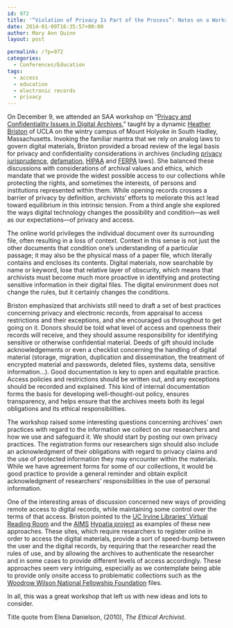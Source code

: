 ```yaml
---
id: 972
title: '“Violation of Privacy Is Part of the Process”: Notes on a Workshop on Privacy and Access Considerations in Digital Collections'
date: 2014-01-09T16:35:57+00:00
author: Mary Ann Quinn
layout: post

permalink: /?p=972
categories:
  - Conferences/Education
tags:
  - access
  - education
  - electronic records
  - privacy
---
```

On December 9, we attended an SAA workshop on “[Privacy and Confidentiality Issues in Digital Archives](http://www2.archivists.org/prof-education/course-catalog/tst-privacy-and-confidentiality-issues-in-digital-archives-das),” taught by a dynamic [Heather Briston](http://www2.archivists.org/prof-education/faculty/heather-briston) of UCLA on the wintry campus of Mount Holyoke in South Hadley, Massachusetts. Invoking the familiar mantra that we rely on analog laws to govern digital materials, Briston provided a broad review of the legal basis for privacy and confidentiality considerations in archives (including [privacy](http://www2.archivists.org/glossary/terms/p/privacy) [jurisprudence](https://en.wikipedia.org/wiki/Privacy_laws_of_the_United_States), [defamation](https://en.wikipedia.org/wiki/Defamation), [HIPAA](http://www2.archivists.org/glossary/terms/h/health-insurance-portability-and-accountability-act) and [FERPA](http://www2.archivists.org/glossary/terms/f/family-educational-rights-and-privacy-act) laws). She balanced these discussions with considerations of archival values and ethics, which mandate that we provide the widest possible access to our collections while protecting the rights, and sometimes the interests, of persons and institutions represented within them. While opening records crosses a barrier of privacy by definition, archivists’ efforts to meliorate this act lead toward equilibrium in this intrinsic tension. From a third angle she explored the ways digital technology changes the possibility and condition—as well as our expectations—of privacy and access.<!--more-->

The online world privileges the individual document over its surrounding file, often resulting in a loss of context. Context in this sense is not just the other documents that condition one’s understanding of a particular passage; it may also be the physical mass of a paper file, which literally contains and encloses its contents. Digital materials, now searchable by name or keyword, lose that relative layer of obscurity, which means that archivists must become much more proactive in identifying and protecting sensitive information in their digital files. The digital environment does not change the rules, but it certainly changes the conditions.

Briston emphasized that archivists still need to draft a set of best practices concerning privacy and electronic records, from appraisal to access restrictions and their exceptions, and she encouraged us throughout to get going on it. Donors should be told what level of access and openness their records will receive, and they should assume responsibility for identifying sensitive or otherwise confidential material. Deeds of gift should include acknowledgements or even a checklist concerning the handling of digital material (storage, migration, duplication and dissemination, the treatment of encrypted material and passwords, deleted files, systems data, sensitive information...). Good documentation is key to open and equitable practice. Access policies and restrictions should be written out, and any exceptions should be recorded and explained. This kind of internal documentation forms the basis for developing well-thought-out policy, ensures transparency, and helps ensure that the archives meets both its legal obligations and its ethical responsibilities.

The workshop raised some interesting questions concerning archives’ own practices with regard to the information we collect on our researchers and how we use and safeguard it. We should start by posting our own privacy practices. The registration forms our researchers sign should also include an acknowledgment of their obligations with regard to privacy claims and the use of protected information they may encounter within the materials. While we have agreement forms for some of our collections, it would be good practice to provide a general reminder and obtain explicit acknowledgment of researchers’ responsibilities in the use of personal information.

One of the interesting areas of discussion concerned new ways of providing remote access to digital records, while maintaining some control over the terms of that access. Briston pointed to the [UC Irvine Libraries’ Virtual Reading Room](http://special.lib.uci.edu/using/virtual-reading-room-application-form.html) and the [AIMS](https://wiki.duraspace.org/display/HYPAT/Home) [Hypatia project](http://hypatia-demo.stanford.edu/) as examples of these new approaches. These sites, which require researchers to register online in order to access the digital materials, provide a sort of speed-bump between the user and the digital records, by requiring that the researcher read the rules of use, and by allowing the archives to authenticate the researcher and in some cases to provide different levels of access accordingly. These approaches seem very intriguing, especially as we contemplate being able to provide only onsite access to problematic collections such as the [Woodrow Wilson National Fellowship Foundation](http://www.rockarch.org/collections/nonrockorgs/wwilson.php) files.

In all, this was a great workshop that left us with new ideas and lots to consider.

Title quote from Elena Danielson, (2010), _The Ethical Archivist_.